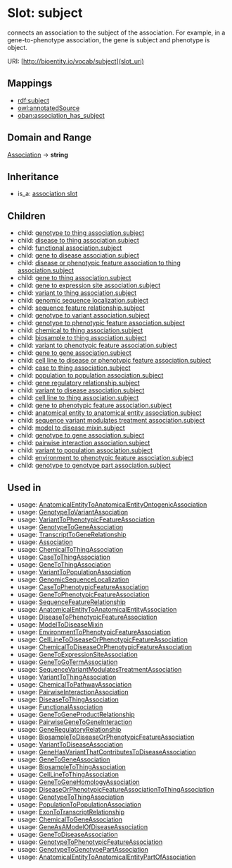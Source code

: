 # Slot: subject


connects an association to the subject of the association. For example, in a gene-to-phenotype association, the gene is subject and phenotype is object.

URI: [http://bioentity.io/vocab/subject](slot_uri)
## Mappings

 * [rdf:subject](http://purl.obolibrary.org/obo/rdf_subject)
 * [owl:annotatedSource](http://purl.obolibrary.org/obo/owl_annotatedSource)
 * [oban:association_has_subject](http://purl.obolibrary.org/obo/oban_association_has_subject)
## Domain and Range

[Association](Association.md) -> **string**
## Inheritance

 *  is_a: [association slot](association_slot.md)
## Children

 *  child: [genotype to thing association.subject](genotype_to_thing_association_subject.md)
 *  child: [disease to thing association.subject](disease_to_thing_association_subject.md)
 *  child: [functional association.subject](functional_association_subject.md)
 *  child: [gene to disease association.subject](gene_to_disease_association_subject.md)
 *  child: [disease or phenotypic feature association to thing association.subject](disease_or_phenotypic_feature_association_to_thing_association_subject.md)
 *  child: [gene to thing association.subject](gene_to_thing_association_subject.md)
 *  child: [gene to expression site association.subject](gene_to_expression_site_association_subject.md)
 *  child: [variant to thing association.subject](variant_to_thing_association_subject.md)
 *  child: [genomic sequence localization.subject](genomic_sequence_localization_subject.md)
 *  child: [sequence feature relationship.subject](sequence_feature_relationship_subject.md)
 *  child: [genotype to variant association.subject](genotype_to_variant_association_subject.md)
 *  child: [genotype to phenotypic feature association.subject](genotype_to_phenotypic_feature_association_subject.md)
 *  child: [chemical to thing association.subject](chemical_to_thing_association_subject.md)
 *  child: [biosample to thing association.subject](biosample_to_thing_association_subject.md)
 *  child: [variant to phenotypic feature association.subject](variant_to_phenotypic_feature_association_subject.md)
 *  child: [gene to gene association.subject](gene_to_gene_association_subject.md)
 *  child: [cell line to disease or phenotypic feature association.subject](cell_line_to_disease_or_phenotypic_feature_association_subject.md)
 *  child: [case to thing association.subject](case_to_thing_association_subject.md)
 *  child: [population to population association.subject](population_to_population_association_subject.md)
 *  child: [gene regulatory relationship.subject](gene_regulatory_relationship_subject.md)
 *  child: [variant to disease association.subject](variant_to_disease_association_subject.md)
 *  child: [cell line to thing association.subject](cell_line_to_thing_association_subject.md)
 *  child: [gene to phenotypic feature association.subject](gene_to_phenotypic_feature_association_subject.md)
 *  child: [anatomical entity to anatomical entity association.subject](anatomical_entity_to_anatomical_entity_association_subject.md)
 *  child: [sequence variant modulates treatment association.subject](sequence_variant_modulates_treatment_association_subject.md)
 *  child: [model to disease mixin.subject](model_to_disease_mixin_subject.md)
 *  child: [genotype to gene association.subject](genotype_to_gene_association_subject.md)
 *  child: [pairwise interaction association.subject](pairwise_interaction_association_subject.md)
 *  child: [variant to population association.subject](variant_to_population_association_subject.md)
 *  child: [environment to phenotypic feature association.subject](environment_to_phenotypic_feature_association_subject.md)
 *  child: [genotype to genotype part association.subject](genotype_to_genotype_part_association_subject.md)
## Used in

 *  usage: [AnatomicalEntityToAnatomicalEntityOntogenicAssociation](AnatomicalEntityToAnatomicalEntityOntogenicAssociation.md)
 *  usage: [GenotypeToVariantAssociation](GenotypeToVariantAssociation.md)
 *  usage: [VariantToPhenotypicFeatureAssociation](VariantToPhenotypicFeatureAssociation.md)
 *  usage: [GenotypeToGeneAssociation](GenotypeToGeneAssociation.md)
 *  usage: [TranscriptToGeneRelationship](TranscriptToGeneRelationship.md)
 *  usage: [Association](Association.md)
 *  usage: [ChemicalToThingAssociation](ChemicalToThingAssociation.md)
 *  usage: [CaseToThingAssociation](CaseToThingAssociation.md)
 *  usage: [GeneToThingAssociation](GeneToThingAssociation.md)
 *  usage: [VariantToPopulationAssociation](VariantToPopulationAssociation.md)
 *  usage: [GenomicSequenceLocalization](GenomicSequenceLocalization.md)
 *  usage: [CaseToPhenotypicFeatureAssociation](CaseToPhenotypicFeatureAssociation.md)
 *  usage: [GeneToPhenotypicFeatureAssociation](GeneToPhenotypicFeatureAssociation.md)
 *  usage: [SequenceFeatureRelationship](SequenceFeatureRelationship.md)
 *  usage: [AnatomicalEntityToAnatomicalEntityAssociation](AnatomicalEntityToAnatomicalEntityAssociation.md)
 *  usage: [DiseaseToPhenotypicFeatureAssociation](DiseaseToPhenotypicFeatureAssociation.md)
 *  usage: [ModelToDiseaseMixin](ModelToDiseaseMixin.md)
 *  usage: [EnvironmentToPhenotypicFeatureAssociation](EnvironmentToPhenotypicFeatureAssociation.md)
 *  usage: [CellLineToDiseaseOrPhenotypicFeatureAssociation](CellLineToDiseaseOrPhenotypicFeatureAssociation.md)
 *  usage: [ChemicalToDiseaseOrPhenotypicFeatureAssociation](ChemicalToDiseaseOrPhenotypicFeatureAssociation.md)
 *  usage: [GeneToExpressionSiteAssociation](GeneToExpressionSiteAssociation.md)
 *  usage: [GeneToGoTermAssociation](GeneToGoTermAssociation.md)
 *  usage: [SequenceVariantModulatesTreatmentAssociation](SequenceVariantModulatesTreatmentAssociation.md)
 *  usage: [VariantToThingAssociation](VariantToThingAssociation.md)
 *  usage: [ChemicalToPathwayAssociation](ChemicalToPathwayAssociation.md)
 *  usage: [PairwiseInteractionAssociation](PairwiseInteractionAssociation.md)
 *  usage: [DiseaseToThingAssociation](DiseaseToThingAssociation.md)
 *  usage: [FunctionalAssociation](FunctionalAssociation.md)
 *  usage: [GeneToGeneProductRelationship](GeneToGeneProductRelationship.md)
 *  usage: [PairwiseGeneToGeneInteraction](PairwiseGeneToGeneInteraction.md)
 *  usage: [GeneRegulatoryRelationship](GeneRegulatoryRelationship.md)
 *  usage: [BiosampleToDiseaseOrPhenotypicFeatureAssociation](BiosampleToDiseaseOrPhenotypicFeatureAssociation.md)
 *  usage: [VariantToDiseaseAssociation](VariantToDiseaseAssociation.md)
 *  usage: [GeneHasVariantThatContributesToDiseaseAssociation](GeneHasVariantThatContributesToDiseaseAssociation.md)
 *  usage: [GeneToGeneAssociation](GeneToGeneAssociation.md)
 *  usage: [BiosampleToThingAssociation](BiosampleToThingAssociation.md)
 *  usage: [CellLineToThingAssociation](CellLineToThingAssociation.md)
 *  usage: [GeneToGeneHomologyAssociation](GeneToGeneHomologyAssociation.md)
 *  usage: [DiseaseOrPhenotypicFeatureAssociationToThingAssociation](DiseaseOrPhenotypicFeatureAssociationToThingAssociation.md)
 *  usage: [GenotypeToThingAssociation](GenotypeToThingAssociation.md)
 *  usage: [PopulationToPopulationAssociation](PopulationToPopulationAssociation.md)
 *  usage: [ExonToTranscriptRelationship](ExonToTranscriptRelationship.md)
 *  usage: [ChemicalToGeneAssociation](ChemicalToGeneAssociation.md)
 *  usage: [GeneAsAModelOfDiseaseAssociation](GeneAsAModelOfDiseaseAssociation.md)
 *  usage: [GeneToDiseaseAssociation](GeneToDiseaseAssociation.md)
 *  usage: [GenotypeToPhenotypicFeatureAssociation](GenotypeToPhenotypicFeatureAssociation.md)
 *  usage: [GenotypeToGenotypePartAssociation](GenotypeToGenotypePartAssociation.md)
 *  usage: [AnatomicalEntityToAnatomicalEntityPartOfAssociation](AnatomicalEntityToAnatomicalEntityPartOfAssociation.md)
